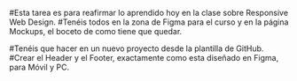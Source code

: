 #Esta tarea es para reafirmar lo aprendido hoy en la clase sobre Responsive Web Design.
#Tenéis todos en la zona de Figma para el curso y en la página Mockups, el boceto de como tiene que quedar.


#Tenéis que hacer en un nuevo proyecto desde la plantilla de GitHub.
#Crear el Header y el Footer, exactamente como esta diseñado en Figma, para Móvil y PC.
